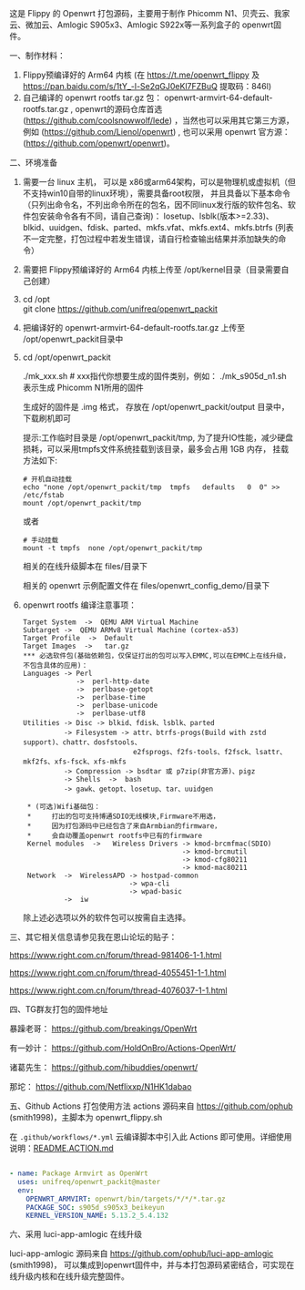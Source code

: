 这是 Flippy 的 Openwrt 打包源码，主要用于制作 Phicomm N1、贝壳云、我家云、微加云、Amlogic S905x3、Amlogic S922x等一系列盒子的 openwrt固件。

一、制作材料：
1. Flippy预编译好的 Arm64 内核 (在 https://t.me/openwrt_flippy  及 https://pan.baidu.com/s/1tY_-l-Se2qGJ0eKl7FZBuQ 提取码：846l)
2. 自己编译的 openwrt rootfs tar.gz 包： openwrt-armvirt-64-default-rootfs.tar.gz , openwrt的源码仓库首选 (https://github.com/coolsnowwolf/lede)  ，当然也可以采用其它第三方源，例如 (https://github.com/Lienol/openwrt) , 也可以采用 openwrt 官方源： (https://github.com/openwrt/openwrt)。

二、环境准备
1. 需要一台 linux 主机， 可以是 x86或arm64架构，可以是物理机或虚拟机（但不支持win10自带的linux环境），需要具备root权限， 并且具备以下基本命令（只列出命令名，不列出命令所在的包名，因不同linux发行版的软件包名、软件包安装命令各有不同，请自己查询)： 
    losetup、lsblk(版本>=2.33)、blkid、uuidgen、fdisk、parted、mkfs.vfat、mkfs.ext4、mkfs.btrfs (列表不一定完整，打包过程中若发生错误，请自行检查输出结果并添加缺失的命令）
    
2. 需要把 Flippy预编译好的 Arm64 内核上传至 /opt/kernel目录（目录需要自己创建）
3. cd  /opt   
   git clone https://github.com/unifreq/openwrt_packit     
4. 把编译好的 openwrt-armvirt-64-default-rootfs.tar.gz 上传至 /opt/openwrt_packit目录中
5. cd /opt/openwrt_packit

   ./mk_xxx.sh  # xxx指代你想要生成的固件类别，例如： ./mk_s905d_n1.sh 表示生成 Phicomm N1所用的固件

   生成好的固件是 .img 格式， 存放在 /opt/openwrt_packit/output 目录中，下载刷机即可
   
   提示:工作临时目录是 /opt/openwrt_packit/tmp, 为了提升IO性能，减少硬盘损耗，可以采用tmpfs文件系统挂载到该目录，最多会占用 1GB 内存， 挂载方法如下:
   ```
   # 开机自动挂载
   echo "none /opt/openwrt_packit/tmp  tmpfs   defaults   0  0" >> /etc/fstab
   mount /opt/openwrt_packit/tmp
   ```
    或者
    ```
    # 手动挂载
    mount -t tmpfs  none /opt/openwrt_packit/tmp
    ```
   
   相关的在线升级脚本在 files/目录下

   相关的 openwrt 示例配置文件在 files/openwrt_config_demo/目录下
6. openwrt rootfs 编译注意事项：

       Target System  ->  QEMU ARM Virtual Machine 
       Subtarget ->  QEMU ARMv8 Virtual Machine (cortex-a53)
       Target Profile  ->  Default
       Target Images  ->   tar.gz
       *** 必选软件包(基础依赖包，仅保证打出的包可以写入EMMC,可以在EMMC上在线升级，不包含具体的应用)： 
       Languages -> Perl               
                    ->  perl-http-date
                    ->  perlbase-getopt
                    ->  perlbase-time
                    ->  perlbase-unicode                              
                    ->  perlbase-utf8        
       Utilities -> Disc -> blkid、fdisk、lsblk、parted            
                 -> Filesystem -> attr、btrfs-progs(Build with zstd support)、chattr、dosfstools、
                                  e2fsprogs、f2fs-tools、f2fsck、lsattr、mkf2fs、xfs-fsck、xfs-mkfs
                 -> Compression -> bsdtar 或 p7zip(非官方源)、pigz
                 -> Shells  ->  bash         
                 -> gawk、getopt、losetup、tar、uuidgen

        * (可选)Wifi基础包：
        *     打出的包可支持博通SDIO无线模块,Firmware不用选，
        *     因为打包源码中已经包含了来自Armbian的firmware，
        *     会自动覆盖openwrt rootfs中已有的firmware
        Kernel modules  ->   Wireless Drivers -> kmod-brcmfmac(SDIO) 
                                              -> kmod-brcmutil
                                              -> kmod-cfg80211
                                              -> kmod-mac80211
        Network  ->  WirelessAPD -> hostpad-common
                                 -> wpa-cli
                                 -> wpad-basic
                 ->  iw
       
    
    除上述必选项以外的软件包可以按需自主选择。
                 
三、其它相关信息请参见我在恩山论坛的贴子：

https://www.right.com.cn/forum/thread-981406-1-1.html

https://www.right.com.cn/forum/thread-4055451-1-1.html

https://www.right.com.cn/forum/thread-4076037-1-1.html

四、TG群友打包的固件地址

暴躁老哥：
https://github.com/breakings/OpenWrt

有一妙计：
https://github.com/HoldOnBro/Actions-OpenWrt/

诸葛先生：
https://github.com/hibuddies/openwrt/

那坨：
https://github.com/Netflixxp/N1HK1dabao

五、Github Actions 打包使用方法
    actions 源码来自 https://github.com/ophub (smith1998)，主脚本为 openwrt_flippy.sh  

在 `.github/workflows/*.yml` 云编译脚本中引入此 Actions 即可使用。详细使用说明：[README.ACTION.md](README.ACTION.md)

```yaml

- name: Package Armvirt as OpenWrt
  uses: unifreq/openwrt_packit@master
  env:
    OPENWRT_ARMVIRT: openwrt/bin/targets/*/*/*.tar.gz
    PACKAGE_SOC: s905d_s905x3_beikeyun
    KERNEL_VERSION_NAME: 5.13.2_5.4.132

```
六、采用 luci-app-amlogic 在线升级
   
   luci-app-amlogic 源码来自 https://github.com/ophub/luci-app-amlogic (smith1998)， 可以集成到openwrt固件中，并与本打包源码紧密结合，可实现在线升级内核和在线升级完整固件。
